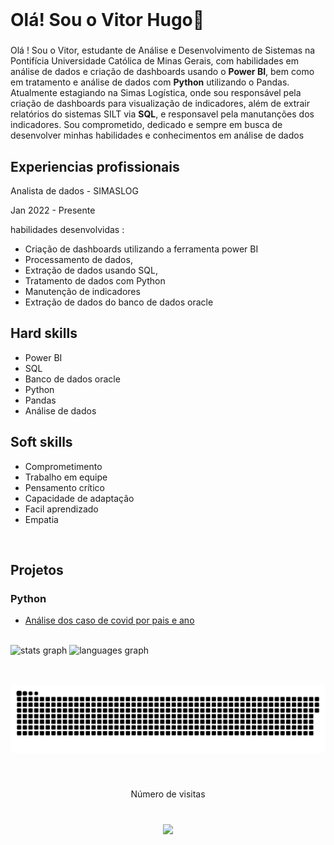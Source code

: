 <br clear="both">

<h1>Olá! Sou o Vitor Hugo👋</h1>

###

Olá ! Sou o Vitor, estudante de Análise e Desenvolvimento de Sistemas na Pontifícia Universidade Católica de Minas Gerais, com habilidades em análise de dados e criação de dashboards usando o **Power BI**, bem como em tratamento e análise de dados com **Python** utilizando o Pandas. Atualmente estagiando na Simas Logística, onde sou responsável pela criação de dashboards para visualização de indicadores, além de extrair relatórios do sistemas SILT via **SQL**, e responsavel pela manutanções dos indicadores. Sou comprometido, dedicado e sempre em busca de desenvolver minhas habilidades e conhecimentos em análise de dados
###

<h2>Experiencias profissionais</h2>
<p>Analista de dados - SIMASLOG</p>
<p>Jan 2022 - Presente</p>
<p>habilidades desenvolvidas :</p>
<ul>
  <li>Criação de dashboards utilizando a ferramenta power BI</li>
  <li>Processamento de dados, </li>
  <li>Extração de dados usando SQL, </li>
  <li>Tratamento de dados com Python</li> 
  <li>Manutenção de indicadores</li>
  <li>Extração de dados do banco de dados oracle</li>
</ul>

<h2>Hard skills</h2>
<ul>
  <li>Power BI</li>
  <li>SQL</li>
  <li>Banco de dados oracle</li>
  <li>Python</li> 
  <li>Pandas</li>
  <li>Análise de dados</li>
</ul>

<h2>Soft skills</h2>
<ul>
  <li>Comprometimento</li>
  <li>Trabalho em equipe</li>
  <li>Pensamento crítico</li>
  <li>Capacidade de adaptação</li> 
  <li>Facil aprendizado</li>
  <li>Empatia</li>
</ul>
<br clear="both">

<h2> Projetos </h2>
<h3>Python </h3>
<ul>
   <li><a href="https://github.com/TorugoH/Analise-caso-covid/blob/main/Untitled-1.ipynb"> Análise dos caso de covid por pais e ano</a></li>
 </ul>
<br clear="both">
<div>
  <img src="https://github-readme-stats.vercel.app/api?hide_title=false&hide_rank=false&show_icons=true&include_all_commits=true&count_private=true&disable_animations=false&theme=dark&locale=pt-br&hide_border=true&username=TorugoH" height="150" alt="stats graph"  />
  <img src="https://github-readme-stats.vercel.app/api/top-langs?locale=pt-br&hide_title=false&layout=compact&card_width=320&langs_count=5&theme=dark&hide_border=true&username=TorugoH" height="150" alt="languages graph"  />
</div>

###

<div align="left">
</div>

###

<h2 align="left"></h2>

###

<br clear="both">

<img src="https://raw.githubusercontent.com/TorugoH/TorugoH/output/snake.svg" alt="Snake animation" />

###

<br clear="both">

<p align="center">Número de visitas</p>

###

<br clear="both">

<div align="center">
  <img src="https://profile-counter.glitch.me/TorugoH/count.svg?"  />
</div>

###

<div align="left">
</div>


